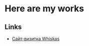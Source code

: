 # Here are my works


## Links

- [Сайт-визитка Whiskas](https://ui5b.github.io/my-work/business-card-whiskas)
